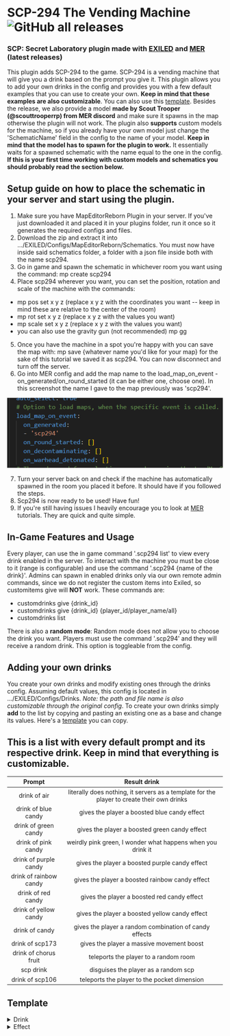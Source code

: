 # SCP-294 The Vending Machine ![GitHub all releases](https://img.shields.io/github/downloads/batatas-fritas/scp-294/total)
### SCP: Secret Laboratory plugin made with [EXILED](https://github.com/Exiled-Team/EXILED) and [MER](https://github.com/Michal78900/MapEditorReborn) (latest releases)

This plugin adds SCP-294 to the game. SCP-294 is a vending machine that will give you a drink based on the prompt you give it. This plugin allows you to add your own drinks in the config and provides you with a few default examples that you can use to create your own. **Keep in mind that these examples are also customizable**. You can also use this [template](#template).
Besides the release, we also provide a model **made by Scout Trooper (@scouttrooperrp) from MER discord** and make sure it spawns in the map otherwise the plugin will not work. The plugin also **supports** custom models for the machine, so if you already have your own model just change the 'SchematicName' field in the config to the name of your model.
**Keep in mind that the model has to spawn for the plugin to work.** It essentially waits for a spawned schematic with the name equal to the one in the config. **If this is your first time working with custom models and schematics you should probably read the section below.**

## Setup guide on how to place the schematic in your server and start using the plugin.
1. Make sure you have MapEditorReborn Plugin in your server. If you've just downloaded it and placed it in your plugins folder, run it once so it generates the required configs and files.
2. Download the zip and extract it into .../EXILED/Configs/MapEditorReborn/Schematics. You must now have inside said schematics folder, a folder with a json file inside both with the name scp294.
3. Go in game and spawn the schematic in whichever room you want using the command: mp create scp294
4. Place scp294 wherever you want, you can set the position, rotation and scale of the machine with the commands:
- mp pos set x y z (replace x  y z with the coordinates you want -- keep in mind these are relative to the center of the room)
- mp rot set x y z (replace x y z with the values you want)
- mp scale set x y z (replace x y z with the values you want)
- you can also use the gravity gun (not recommended) mp gg
5. Once you have the machine in a spot you're happy with you can save the map with: mp save {whatever name you'd like for your map} for the sake of this tutorial we saved it as scp294. You can now disconnect and turn off the server.
6. Go into MER config and add the map name to the load_map_on_event - on_generated/on_round_started (it can be either one, choose one).
In this screenshot the name I gave to the map previously was 'scp294'.

![alt text](https://github.com/batatas-fritas/scp-294/blob/dev/scp-294/Assets/MERconfig_example.png)

7. Turn your server back on and check if the machine has automatically spawned in the room you placed it before. It should have if you followed the steps.
8. Scp294 is now ready to be used! Have fun!
9. If you're still having issues I heavily encourage you to look at [MER](https://github.com/Michal78900/MapEditorReborn) tutorials. They are quick and quite simple.
   
## In-Game Features and Usage
Every player, can use the in game command '.scp294 list' to view every drink enabled in the server.
To interact with the machine you must be close to it (range is configurable) and use the command '.scp294 {name of the drink}'.
Admins can spawn in enabled drinks only via our own remote admin commands, since we do not register the custom items into Exiled, so customitems give will **NOT** work.
These commands are:
- customdrinks give {drink_id} 
- customdrinks give {drink_id} {player_id/player_name/all}
- customdrinks list

There is also a **random mode**: Random mode does not allow you to choose the drink you want. Players must use the command '.scp294' and they will receive a random drink.
This option is toggleable from the config.
## Adding your own drinks
You create your own drinks and modify existing ones through the drinks config. Assuming default values, this config is located in .../EXILED/Configs/Drinks. *Note: the path and file name is also customizable through the original config*. To create your own drinks simply **add** to the list by copying and pasting an existing one as a base and change its values. Here's a [template](#template) you can copy.
## This is a list with every default prompt and its respective drink. Keep in mind that everything is customizable.
| Prompt   |  Result drink  |
| :------: | :------------: |
| drink of air | literally does nothing, it servers as a template for the player to create their own drinks |
| drink of blue candy | gives the player a boosted blue candy effect |
| drink of green candy | gives the player a boosted green candy effect | 
| drink of pink candy | weirdly pink green, I wonder what happens when you drink it |
| drink of purple candy | gives the player a boosted purple candy effect |
| drink of rainbow candy | gives the player a boosted rainbow candy effect |
| drink of red candy | gives the player a boosted red candy effect |
| drink of yellow candy | gives the player a boosted yellow candy effect |
| drink of candy | gives the player a random combination of candy effects |
| drink of scp173 | gives the player a massive movement boost |
| drink of chorus fruit | teleports the player to a random room |
| scp drink | disguises the player as a random scp |
| drink of scp106 | teleports the player to the pocket dimension |
## Template <a name="template"></a>
<details>
<summary>Drink</summary>

```yml
- name: 'drink of air'
  aliases:
  - 'nothing'
  - 'drink of cup'
  - 'drink of emptiness'
  - 'drink of vacuum'
  - 'HL3'
  - 'Half Life 3'
  id: 1
  # Description of the drink, this is what appears when holding the drink
  description: 'There is nothing to drink in the bottle.'
  # Whether or not the drink is enabled on your server. If this is set to false, drinks won't even register so you won't be able to have it through RA
  is_enabled: true
  type: AntiSCP207
  weight: 1
  remove_anti_cola_effect: true
  # List of effects that will be applied to the player
  effects: []
  teleport_manager:
  # Whether or not the player is teleported
    player_teleport: false
    # Whether or not the player can teleport out of the pocket dimension
    can_player_escape_pocket_dimension: false
    # Message that appears when player is prevented from leaving the pocket dimension
    message_preventing_pocket_teleport: ''
    # The zone to which the player will be teleported to. If this is anything but Unspecified it will teleport the player to a random room within that zone
    zone: Unspecified
    # Ignored if zone is anything other than Unspecified. Room that the player will teleport too. Set this to Unknown along with Zone Unspecified to teleport to a random place across the entire facility
    room: Unknown
  appearance_options:
  # Whether or not the player should change appearance
    change_player_appearance: false
    # List of roles the player can turn to. As you can imagine scp-079 is not an option.
    possible_roles: []
    # Amount of time the player's appearance will be changed
    duration: 0
    # Hint displayed once the player changes appearance and counts the time left. Make sure to add '$new_role_name' and '$time_left', these will be replaced by the actual values
    disguise_message: ''
    # Hint displayed once you're no longer in disguise
    no_longer_in_disguise: ''
  extra_effects:
  # Whether or not the player explodes after drinking.
    player_explode: false
    # Whether or not the player gains Ahp. Set this to 0 if no Ahp.
    ahp_gain: 0
    # Whether or not the player gains/loses stamina. Value between -1 and 1. 0 for no change.
    stamina_change: 0
    # Whether or not tantrum is placed beneath the player.
    place_tantrum: false
    # Whether or not the player receives HP.
    heal_amount: 0
    # Whether or not the player gets teleported to pocket dimension.
    teleport_to_pocket_dimension: false
  spawn_properties:
    limit: 0
    dynamic_spawn_points: []
    static_spawn_points: []
    role_spawn_points: []
  scale:
    x: 1
    y: 1
    z: 1
```

</details>
<details>
<summary>Effect</summary>
Effect template to add to the effects value. This value is a list, therefore you can add several effects.

```yml
- type: Vitality
    duration: 40
    intensity:
    # If you want a random intensity in a specific range, set this to -1
    fixed_amount: 1
    # This is the lowest amount of the range of intensity possible. If Fixed Amount is 0 or above these will be ignored
    lowest_amount: 0
    # This is the highest amount of the range of intensity possible. If Fixed Amount is 0 or above these will be ignored
    highest_amount: 0
    # The chance of this effect to be applied, in %
    chance: 100
```

</details>


